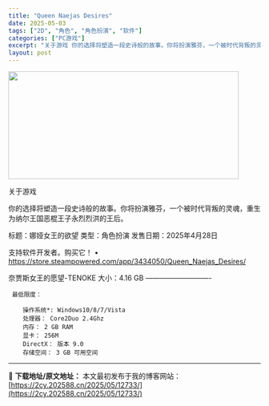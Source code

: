 ```yaml
---
title: "Queen Naejas Desires"
date: 2025-05-03
tags: ["2D", "角色", "角色扮演", "软件"]
categories: ["PC游戏"]
excerpt: "关于游戏 你的选择将塑造一段史诗般的故事。你将扮演雅芬，一个被时代背叛的灵魂，重生为纳尔王国恶棍王子永烈烈洪的王后。 标题：娜娅女王的欲望 类型：角色扮演 发售日期：2025年4月28日 支持软件开发者。购买它！ • https://store.steampowered.com/app/343405&hellip;"
layout: post
---
```


<img class="aligncenter size-full wp-image-12724" src="https://2cy.202588.cn/wp-content/uploads/2025/05/2025050303534890.webp" alt="" width="460" height="215" />

关于游戏

你的选择将塑造一段史诗般的故事。你将扮演雅芬，一个被时代背叛的灵魂，重生为纳尔王国恶棍王子永烈烈洪的王后。

标题：娜娅女王的欲望
类型：角色扮演
发售日期：2025年4月28日

支持软件开发者。购买它！
• https://store.steampowered.com/app/3434050/Queen_Naejas_Desires/

奈贾斯女王的愿望-TENOKE
大小：4.16 GB
—————————- 

     最低限度：

        操作系统*: Windows10/8/7/Vista
        处理器： Core2Duo 2.4Ghz
        内存： 2 GB RAM
        显卡： 256M
        DirectX： 版本 9.0
        存储空间： 3 GB 可用空间


---
📖 **下载地址/原文地址：** 本文最初发布于我的博客网站：[https://2cy.202588.cn/2025/05/12733/](https://2cy.202588.cn/2025/05/12733/)
